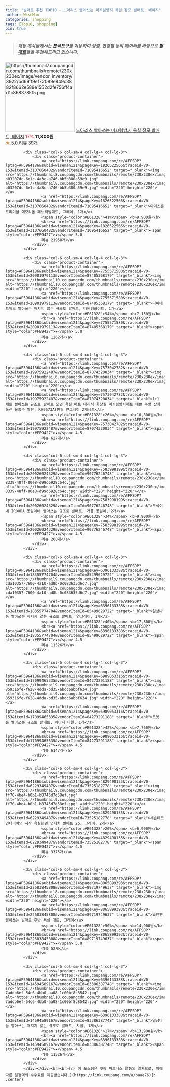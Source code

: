 ```yaml
---
title: "발매트 추천 TOP10 - 노아리스 빨아쓰는 미끄럼방지 욕실 장모 발매트, 베이지"
author: WiseMan
categories: shopping
tags: [Top10, shopping]
pin: true
---
```


> ##### 해당 게시물에서는 [**분석도구**](https://itemscout.io/)를 이용하여 **성별**, **연령별** 등의 데이터를 바탕으로 [**발매트**](https://link.coupang.com/a/baae76)들을 추천해드리고 있습니다.
<div class="container"><div class="row">
            <div class="col-6 col-sm-4 col-lg-4 col-lg-3">
                <div class="product-container">
                    <a href="https://link.coupang.com/re/AFFSDP?lptag=AF5964186&subid=wiseman1214&pageKey=8099651923&traceid=V0-153&itemId=22904108025&vendorItemId=90012382505" target="_blank"><img src="https://thumbnail7.coupangcdn.com/thumbnails/remote/230x230ex/image/vendor_inventory/3922/bd69ff9ef72089e849c3882f8662e589e1552d2fe756ff4ad1c8683785f5.png" alt="https://thumbnail7.coupangcdn.com/thumbnails/remote/230x230ex/image/vendor_inventory/3922/bd69ff9ef72089e849c3882f8662e589e1552d2fe756ff4ad1c8683785f5.png" width="220" height="220"></a>
                    <a href="https://link.coupang.com/re/AFFSDP?lptag=AF5964186&subid=wiseman1214&pageKey=8099651923&traceid=V0-153&itemId=22904108025&vendorItemId=90012382505" target="_blank">노아리스 빨아쓰는 미끄럼방지 욕실 장모 발매트, 베이지</a>
                    <span style="color:#E61328">17%</span> <b>11,800원</b>
                    <br><a href="https://link.coupang.com/re/AFFSDP?lptag=AF5964186&subid=wiseman1214&pageKey=8099651923&traceid=V0-153&itemId=22904108025&vendorItemId=90012382505" target="_blank"><span style="color:#FE9427">★</span> 5.0
                    리뷰 39개</a>
                </div>
            </div>
            
            <div class="col-6 col-sm-4 col-lg-4 col-lg-3">
                <div class="product-container">
                    <a href="https://link.coupang.com/re/AFFSDP?lptag=AF5964186&subid=wiseman1214&pageKey=1826522566&traceid=V0-153&itemId=3107660482&vendorItemId=71095416652" target="_blank"><img src="https://thumbnail8.coupangcdn.com/thumbnails/remote/230x230ex/image/retail/images/3749969573859578-b03207dc-6e1c-4a3c-a746-bb5b380a59e9.jpg" alt="https://thumbnail8.coupangcdn.com/thumbnails/remote/230x230ex/image/retail/images/3749969573859578-b03207dc-6e1c-4a3c-a746-bb5b380a59e9.jpg" width="220" height="220"></a>
                    <a href="https://link.coupang.com/re/AFFSDP?lptag=AF5964186&subid=wiseman1214&pageKey=1826522566&traceid=V0-153&itemId=3107660482&vendorItemId=71095416652" target="_blank">마더스홈 프리미엄 메모리폼 패브릭발매트, 그레이, 1개</a>
                    <span style="color:#E61328">41%</span> <b>9,900원</b>
                    <br><a href="https://link.coupang.com/re/AFFSDP?lptag=AF5964186&subid=wiseman1214&pageKey=1826522566&traceid=V0-153&itemId=3107660482&vendorItemId=71095416652" target="_blank"><span style="color:#FE9427">★</span> 5.0
                    리뷰 21958개</a>
                </div>
            </div>
            
            <div class="col-6 col-sm-4 col-lg-4 col-lg-3">
                <div class="product-container">
                    <a href="https://link.coupang.com/re/AFFSDP?lptag=AF5964186&subid=wiseman1214&pageKey=7755571580&traceid=V0-153&itemId=20901979113&vendorItemId=87405368179" target="_blank"><img src="https://thumbnail10.coupangcdn.com/thumbnails/remote/230x230ex/image/vendor_inventory/d2aa/2069c015da7d860ce9abae36542650e2cb2d3183272fb25ba7b59fc5c1cf.jpg" alt="https://thumbnail10.coupangcdn.com/thumbnails/remote/230x230ex/image/vendor_inventory/d2aa/2069c015da7d860ce9abae36542650e2cb2d3183272fb25ba7b59fc5c1cf.jpg" width="220" height="220"></a>
                    <a href="https://link.coupang.com/re/AFFSDP?lptag=AF5964186&subid=wiseman1214&pageKey=7755571580&traceid=V0-153&itemId=20901979113&vendorItemId=87405368179" target="_blank">디씨네트워크 빨아쓰는 깨지지 않는 규조토 발매트, 타원형화이트, 1개</a>
                    <span style="color:#E61328">54%</span> <b>7,150원</b>
                    <br><a href="https://link.coupang.com/re/AFFSDP?lptag=AF5964186&subid=wiseman1214&pageKey=7755571580&traceid=V0-153&itemId=20901979113&vendorItemId=87405368179" target="_blank"><span style="color:#FE9427">★</span> 5.0
                    리뷰 1262개</a>
                </div>
            </div>
            
            <div class="col-6 col-sm-4 col-lg-4 col-lg-3">
                <div class="product-container">
                    <a href="https://link.coupang.com/re/AFFSDP?lptag=AF5964186&subid=wiseman1214&pageKey=7573042782&traceid=V0-153&itemId=19975922487&vendorItemId=87074320034" target="_blank"><img src="https://thumbnail6.coupangcdn.com/thumbnails/remote/230x230ex/image/vendor_inventory/18bd/1aeece9700bdbe3c42714ea2b7b845e922a4ac40cad89f99971ee4f8aa81.jpg" alt="https://thumbnail6.coupangcdn.com/thumbnails/remote/230x230ex/image/vendor_inventory/18bd/1aeece9700bdbe3c42714ea2b7b845e922a4ac40cad89f99971ee4f8aa81.jpg" width="220" height="220"></a>
                    <a href="https://link.coupang.com/re/AFFSDP?lptag=AF5964186&subid=wiseman1214&pageKey=7573042782&traceid=V0-153&itemId=19975922487&vendorItemId=87074320034" target="_blank">1+1 세트 빨아쓰는 규조토 발매트 모던 욕실 매트 대리석 화장실 미끄럼방지매트 예쁜 주방 잡화 폭신 물흡수 발판, R99573A(원형 연그레이 2개세트</a>
                    <span style="color:#E61328">26%</span> <b>10,800원</b>
                    <br><a href="https://link.coupang.com/re/AFFSDP?lptag=AF5964186&subid=wiseman1214&pageKey=7573042782&traceid=V0-153&itemId=19975922487&vendorItemId=87074320034" target="_blank"><span style="color:#FE9427">★</span> 4.5
                    리뷰 627개</a>
                </div>
            </div>
            
            <div class="col-6 col-sm-4 col-lg-4 col-lg-3">
                <div class="product-container">
                    <a href="https://link.coupang.com/re/AFFSDP?lptag=AF5964186&subid=wiseman1214&pageKey=7583998199&traceid=V0-153&itemId=20026024329&vendorItemId=90776246748" target="_blank"><img src="https://thumbnail10.coupangcdn.com/thumbnails/remote/230x230ex/image/retail/images/2024/07/23/18/6/5ae8248f-8339-48ff-80e8-d99d6928c64c.jpg" alt="https://thumbnail10.coupangcdn.com/thumbnails/remote/230x230ex/image/retail/images/2024/07/23/18/6/5ae8248f-8339-48ff-80e8-d99d6928c64c.jpg" width="220" height="220"></a>
                    <a href="https://link.coupang.com/re/AFFSDP?lptag=AF5964186&subid=wiseman1214&pageKey=7583998199&traceid=V0-153&itemId=20026024329&vendorItemId=90776246748" target="_blank">무식이네 IROODA 몽실이네 빨아쓰는 규조토 발매트, 거품 몽실이, 2개</a>
                    <span style="color:#E61328">34%</span> <b>9,900원</b>
                    <br><a href="https://link.coupang.com/re/AFFSDP?lptag=AF5964186&subid=wiseman1214&pageKey=7583998199&traceid=V0-153&itemId=20026024329&vendorItemId=90776246748" target="_blank"><span style="color:#FE9427">★</span> 4.5
                    리뷰 200개</a>
                </div>
            </div>
            
            <div class="col-6 col-sm-4 col-lg-4 col-lg-3">
                <div class="product-container">
                    <a href="https://link.coupang.com/re/AFFSDP?lptag=AF5964186&subid=wiseman1214&pageKey=6396133388&traceid=V0-153&itemId=18355774704&vendorItemId=85499629722" target="_blank"><img src="https://thumbnail9.coupangcdn.com/thumbnails/remote/230x230ex/image/retail/images/1300044173014651-cda10357-7600-4a10-ad8b-0c083635d6c7.jpg" alt="https://thumbnail9.coupangcdn.com/thumbnails/remote/230x230ex/image/retail/images/1300044173014651-cda10357-7600-4a10-ad8b-0c083635d6c7.jpg" width="220" height="220"></a>
                    <a href="https://link.coupang.com/re/AFFSDP?lptag=AF5964186&subid=wiseman1214&pageKey=6396133388&traceid=V0-153&itemId=18355774704&vendorItemId=85499629722" target="_blank">일상나눔 빨아쓰는 깨지지 않는 규조토 발매트, 연그레이, 1개</a>
                    <span style="color:#E61328">40%</span> <b>17,800원</b>
                    <br><a href="https://link.coupang.com/re/AFFSDP?lptag=AF5964186&subid=wiseman1214&pageKey=6396133388&traceid=V0-153&itemId=18355774704&vendorItemId=85499629722" target="_blank"><span style="color:#FE9427">★</span> 4.5
                    리뷰 11526개</a>
                </div>
            </div>
            
            <div class="col-6 col-sm-4 col-lg-4 col-lg-3">
                <div class="product-container">
                    <a href="https://link.coupang.com/re/AFFSDP?lptag=AF5964186&subid=wiseman1214&pageKey=6989053316&traceid=V0-153&itemId=17099465335&vendorItemId=84273291188" target="_blank"><img src="https://thumbnail9.coupangcdn.com/thumbnails/remote/230x230ex/image/retail/images/4945758658274875-859316fe-f628-4dda-bd35-abdc6abbf634.jpg" alt="https://thumbnail9.coupangcdn.com/thumbnails/remote/230x230ex/image/retail/images/4945758658274875-859316fe-f628-4dda-bd35-abdc6abbf634.jpg" width="220" height="220"></a>
                    <a href="https://link.coupang.com/re/AFFSDP?lptag=AF5964186&subid=wiseman1214&pageKey=6989053316&traceid=V0-153&itemId=17099465335&vendorItemId=84273291188" target="_blank">코멧 홈 빨아쓰는 규조토 발매트, 베이지 타원, 1개</a>
                    <span style="color:#E61328">42%</span> <b>7,760원</b>
                    <br><a href="https://link.coupang.com/re/AFFSDP?lptag=AF5964186&subid=wiseman1214&pageKey=6989053316&traceid=V0-153&itemId=17099465335&vendorItemId=84273291188" target="_blank"><span style="color:#FE9427">★</span> 4.5
                    리뷰 6147개</a>
                </div>
            </div>
            
            <div class="col-6 col-sm-4 col-lg-4 col-lg-3">
                <div class="product-container">
                    <a href="https://link.coupang.com/re/AFFSDP?lptag=AF5964186&subid=wiseman1214&pageKey=4829490135&traceid=V0-153&itemId=6229349487&vendorItemId=73525182778" target="_blank"><img src="https://thumbnail9.coupangcdn.com/thumbnails/remote/230x230ex/image/retail/images/2021/01/19/9/3/5ed6b32b-ff70-4be4-b0b1-b8745d7d58ef.jpg" alt="https://thumbnail9.coupangcdn.com/thumbnails/remote/230x230ex/image/retail/images/2021/01/19/9/3/5ed6b32b-ff70-4be4-b0b1-b8745d7d58ef.jpg" width="220" height="220"></a>
                    <a href="https://link.coupang.com/re/AFFSDP?lptag=AF5964186&subid=wiseman1214&pageKey=4829490135&traceid=V0-153&itemId=6229349487&vendorItemId=73525182778" target="_blank">세손데코 인테리어의 시작 욕실현관 면터치 발매트 2p, 그레이, 2개</a>
                    <span style="color:#E61328">20%</span> <b>6,900원</b>
                    <br><a href="https://link.coupang.com/re/AFFSDP?lptag=AF5964186&subid=wiseman1214&pageKey=4829490135&traceid=V0-153&itemId=6229349487&vendorItemId=73525182778" target="_blank"><span style="color:#FE9427">★</span> 4.5
                    리뷰 3375개</a>
                </div>
            </div>
            
            <div class="col-6 col-sm-4 col-lg-4 col-lg-3">
                <div class="product-container">
                    <a href="https://link.coupang.com/re/AFFSDP?lptag=AF5964186&subid=wiseman1214&pageKey=8065899393&traceid=V0-153&itemId=22683845808&vendorItemId=89719749637" target="_blank"><img src="https://thumbnail8.coupangcdn.com/thumbnails/remote/230x230ex/image/vendor_inventory/b3b3/15870e2fdcec5f9cdda5af992eabbea6cda20fae9a0506fe129d1b21abac.png" alt="https://thumbnail8.coupangcdn.com/thumbnails/remote/230x230ex/image/vendor_inventory/b3b3/15870e2fdcec5f9cdda5af992eabbea6cda20fae9a0506fe129d1b21abac.png" width="220" height="220"></a>
                    <a href="https://link.coupang.com/re/AFFSDP?lptag=AF5964186&subid=wiseman1214&pageKey=8065899393&traceid=V0-153&itemId=22683845808&vendorItemId=89719749637" target="_blank">쇼앤엔 빨아쓰는 발매트 주방 욕실 매트, 그레이</a>
                    <span style="color:#E61328">50%</span> <b>14,900원</b>
                    <br><a href="https://link.coupang.com/re/AFFSDP?lptag=AF5964186&subid=wiseman1214&pageKey=8065899393&traceid=V0-153&itemId=22683845808&vendorItemId=89719749637" target="_blank"><span style="color:#FE9427">★</span> 5.0
                    리뷰 52개</a>
                </div>
            </div>
            
            <div class="col-6 col-sm-4 col-lg-4 col-lg-3">
                <div class="product-container">
                    <a href="https://link.coupang.com/re/AFFSDP?lptag=AF5964186&subid=wiseman1214&pageKey=6396133388&traceid=V0-153&itemId=14594589167&vendorItemId=83386387748" target="_blank"><img src="https://thumbnail10.coupangcdn.com/thumbnails/remote/230x230ex/image/retail/images/3017800247189394-7addb6ef-54c6-4bb0-aa08-1c00bf8c8542.jpg" alt="https://thumbnail10.coupangcdn.com/thumbnails/remote/230x230ex/image/retail/images/3017800247189394-7addb6ef-54c6-4bb0-aa08-1c00bf8c8542.jpg" width="220" height="220"></a>
                    <a href="https://link.coupang.com/re/AFFSDP?lptag=AF5964186&subid=wiseman1214&pageKey=6396133388&traceid=V0-153&itemId=14594589167&vendorItemId=83386387748" target="_blank">일상나눔 빨아쓰는 깨지지 않는 규조토 발매트, 챠콜, 1개</a>
                    <span style="color:#E61328">17%</span> <b>13,900원</b>
                    <br><a href="https://link.coupang.com/re/AFFSDP?lptag=AF5964186&subid=wiseman1214&pageKey=6396133388&traceid=V0-153&itemId=14594589167&vendorItemId=83386387748" target="_blank"><span style="color:#FE9427">★</span> 4.5
                    리뷰 11526개</a>
                </div>
            </div>
            </div></div><br><br>[👉 이 포스팅은 쿠팡 파트너스 활동의 일환으로, 이에 따른 일정액의 수수료를 제공받습니다.](https://link.coupang.com/a/baae76){: .center}